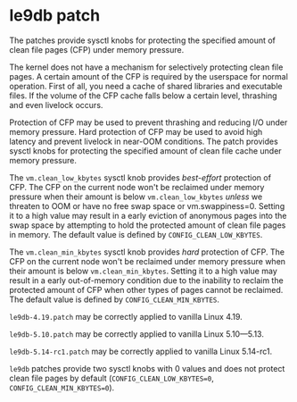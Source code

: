 
# le9db patch

The patches provide sysctl knobs for protecting the specified amount of clean file pages (CFP) under memory pressure.

The kernel does not have a mechanism for selectively protecting clean file pages. A certain amount of the CFP is required by the userspace for normal operation. First of all, you need a cache of shared libraries and executable files. If the volume of the CFP cache falls below a certain level, thrashing and even livelock occurs.

Protection of CFP may be used to prevent thrashing and reducing I/O under memory pressure. Hard protection of CFP may be used to avoid high latency and prevent livelock in near-OOM conditions. The patch provides sysctl knobs for protecting the specified amount of clean file cache under memory pressure.

The `vm.clean_low_kbytes` sysctl knob provides *best-effort* protection of CFP. The CFP on the current node won't be reclaimed under memory pressure when their amount is below `vm.clean_low_kbytes` *unless* we threaten to OOM or have no free swap space or vm.swappiness=0. Setting it to a high value may result in a early eviction of anonymous pages into the swap space by attempting to hold the protected amount of clean file pages in memory. The default value is defined by `CONFIG_CLEAN_LOW_KBYTES`.

The `vm.clean_min_kbytes` sysctl knob provides *hard* protection of CFP. The CFP on the current node won't be reclaimed under memory pressure when their amount is below `vm.clean_min_kbytes`. Setting it to a high value may result in a early out-of-memory condition due to the inability to reclaim the protected amount of CFP when other types of pages cannot be reclaimed. The default value is defined by `CONFIG_CLEAN_MIN_KBYTES`.

`le9db-4.19.patch` may be correctly applied to vanilla Linux 4.19.

`le9db-5.10.patch` may be correctly applied to vanilla Linux 5.10—5.13.

`le9db-5.14-rc1.patch` may be correctly applied to vanilla Linux 5.14-rc1.

`le9db` patches provide two sysctl knobs with 0 values and does not protect clean file pages by default (`CONFIG_CLEAN_LOW_KBYTES=0`, `CONFIG_CLEAN_MIN_KBYTES=0`).

